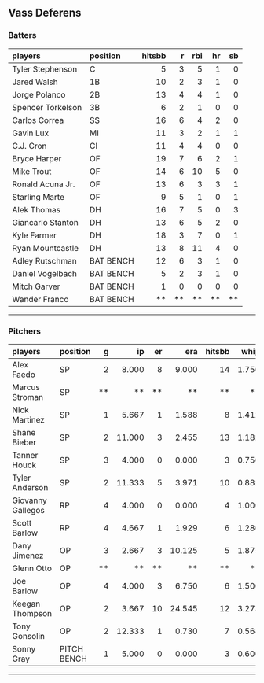 ## Vass Deferens

### Batters

 
|players           |position  | hitsbb|  r| rbi| hr| sb| 
|:-----------------|:---------|------:|--:|---:|--:|--:| 
|Tyler Stephenson  |C         |      5|  3|   5|  1|  0| 
|Jared Walsh       |1B        |     10|  2|   3|  1|  0| 
|Jorge Polanco     |2B        |     13|  4|   4|  1|  0| 
|Spencer Torkelson |3B        |      6|  2|   1|  0|  0| 
|Carlos Correa     |SS        |     16|  6|   4|  2|  0| 
|Gavin Lux         |MI        |     11|  3|   2|  1|  1| 
|C.J. Cron         |CI        |     11|  4|   4|  0|  0| 
|Bryce Harper      |OF        |     19|  7|   6|  2|  1| 
|Mike Trout        |OF        |     14|  6|  10|  5|  0| 
|Ronald Acuna Jr.  |OF        |     13|  6|   3|  3|  1| 
|Starling Marte    |OF        |      9|  5|   1|  0|  1| 
|Alek Thomas       |DH        |     16|  7|   5|  0|  3| 
|Giancarlo Stanton |DH        |     13|  6|   5|  2|  0| 
|Kyle Farmer       |DH        |     18|  3|   7|  0|  1| 
|Ryan Mountcastle  |DH        |     13|  8|  11|  4|  0| 
|Adley Rutschman   |BAT BENCH |     12|  6|   3|  1|  0| 
|Daniel Vogelbach  |BAT BENCH |      5|  2|   3|  1|  0| 
|Mitch Garver      |BAT BENCH |      1|  0|   0|  0|  0| 
|Wander Franco     |BAT BENCH |     **| **|  **| **| **| 


* * *

### Pitchers

 
|players           |position    |  g|     ip| er|    era| hitsbb|  whip| so|  w| sv| 
|:-----------------|:-----------|--:|------:|--:|------:|------:|-----:|--:|--:|--:| 
|Alex Faedo        |SP          |  2|  8.000|  8|  9.000|     14| 1.750| 12|  0|  0| 
|Marcus Stroman    |SP          | **|     **| **|     **|     **|    **| **| **| **| 
|Nick Martinez     |SP          |  1|  5.667|  1|  1.588|      8| 1.412|  9|  0|  0| 
|Shane Bieber      |SP          |  2| 11.000|  3|  2.455|     13| 1.182| 13|  0|  0| 
|Tanner Houck      |SP          |  3|  4.000|  0|  0.000|      3| 0.750|  6|  1|  2| 
|Tyler Anderson    |SP          |  2| 11.333|  5|  3.971|     10| 0.882| 10|  1|  0| 
|Giovanny Gallegos |RP          |  4|  4.000|  0|  0.000|      4| 1.000|  4|  1|  1| 
|Scott Barlow      |RP          |  4|  4.667|  1|  1.929|      6| 1.286|  4|  0|  2| 
|Dany Jimenez      |OP          |  3|  2.667|  3| 10.125|      5| 1.875|  0|  0|  1| 
|Glenn Otto        |OP          | **|     **| **|     **|     **|    **| **| **| **| 
|Joe Barlow        |OP          |  4|  4.000|  3|  6.750|      6| 1.500|  2|  1|  2| 
|Keegan Thompson   |OP          |  2|  3.667| 10| 24.545|     12| 3.273|  1|  0|  0| 
|Tony Gonsolin     |OP          |  2| 12.333|  1|  0.730|      7| 0.568| 11|  2|  0| 
|Sonny Gray        |PITCH BENCH |  1|  5.000|  0|  0.000|      3| 0.600|  3|  0|  0| 


* * *


